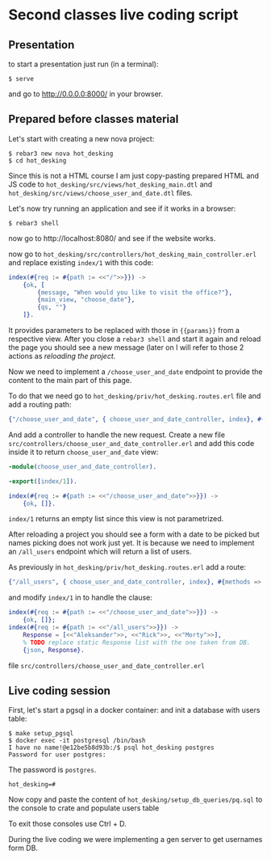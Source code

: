 # Second classes live coding script

## Presentation

to start a presentation just run (in a terminal):
```
$ serve
```
and go to http://0.0.0.0:8000/ in your browser.

## Prepared before classes material
Let's start with creating a new nova project:
```
$ rebar3 new nova hot_desking
$ cd hot_desking
```

Since this is not a HTML course I am just copy-pasting prepared HTML and JS code to `hot_desking/src/views/hot_desking_main.dtl` and `hot_desking/src/views/choose_user_and_date.dtl` files.

Let's now try running an application and see if it works in a browser:

```
$ rebar3 shell
```

now go to http://localhost:8080/ and see if the website works.

now go to `hot_desking/src/controllers/hot_desking_main_controller.erl` and replace existing `index/1` with this code:

```erlang
index(#{req := #{path := <<"/">>}}) ->
    {ok, [
        {message, "When would you like to visit the office?"},
        {main_view, "choose_date"},
        {qs, ""}
    ]}.
```

It provides parameters to be replaced with those in `{{params}}` from a respective view.
After you close a `rebar3 shell` and start it again and reload the page you should see a new message (later on I will refer to those 2 actions as *reloading the project*.

Now we need to implement a `/choose_user_and_date` endpoint to provide the content to the main part of this page.

To do that we need go to `hot_desking/priv/hot_desking.routes.erl` file and add a routing path:
```erlang
{"/choose_user_and_date", { choose_user_and_date_controller, index}, #{methods => [get]}}
```
And add a controller to handle the new request. Create a new file `src/controllers/choose_user_and_date_controller.erl` and add this code inside it to return `choose_user_and_date` view:

```erlang
-module(choose_user_and_date_controller).

-export([index/1]).

index(#{req := #{path := <<"/choose_user_and_date">>}}) ->
    {ok, []}.
```

`index/1` returns an empty list since this view is not parametrized.

After reloading a project you should see a form with a date to be picked but names picking does not work just yet.
It is because we need to implement an `/all_users` endpoint which will return a list of users.

As previously in `hot_desking/priv/hot_desking.routes.erl` add a route:
```erlang
{"/all_users", { choose_user_and_date_controller, index}, #{methods => [get]}}
```

and modify `index/1` in to handle the clause:
```erlang
index(#{req := #{path := <<"/choose_user_and_date">>}}) ->
    {ok, []};
index(#{req := #{path := <<"/all_users">>}}) ->
    Response = [<<"Aleksander">>, <<"Rick">>, <<"Morty">>],
    % TODO replace static Response list with the one taken from DB.
    {json, Response}.

```
file `src/controllers/choose_user_and_date_controller.erl`

## Live coding session

First, let's start a pgsql in a docker container:
and init a database with users table:
```
$ make setup_pgsql
$ docker exec -it postgresql /bin/bash
I have no name!@e12be5b8d93b:/$ psql hot_desking postgres
Password for user postgres:
```
The password is `postgres`.
```
hot_desking=#
```
Now copy and paste the content of `hot_desking/setup_db_queries/pq.sql` to the console to crate and populate users table

To exit  those consoles use Ctrl + D.

During the live coding we were implementing a gen server to get usernames form DB.



